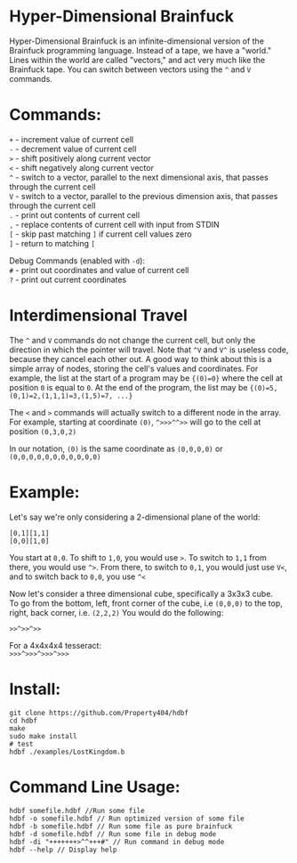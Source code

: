 # Hyper-Dimensional Brainfuck

Hyper-Dimensional Brainfuck is an infinite-dimensional version of the Brainfuck programming language. Instead of a tape, we have a "world."
Lines within the world are called "vectors," and act very much like the Brainfuck tape. You can switch
between vectors using the `^` and `V` commands.  

# Commands:  
`+` - increment value of current cell  
`-` - decrement value of current cell  
`>` - shift positively along current vector  
`<` - shift negatively along current vector  
`^` - switch to a vector, parallel to the next dimensional axis, that passes through the current cell  
`V` - switch to a vector, parallel to the previous dimension axis, that passes through the current cell  
`.` - print out contents of current cell  
`,` - replace contents of current cell with input from STDIN  
`[` - skip past matching `]` if current cell values zero  
`]` - return to matching `[`  

Debug Commands (enabled with `-d`):  
`#` - print out coordinates and value of current cell  
`?` - print out current coordinates

# Interdimensional Travel
The `^` and `V` commands do not change the current cell, but only the direction in which the pointer will travel. Note that `^V` and `V^` is useless code, because they cancel each other out. A good way to think about this is a simple array of nodes, storing the cell's values and coordinates. For example, the list at the start of a program may be `{(0)=0}` where the cell at position `0` is equal to `0`. At the end of the program, the list may be `{(0)=5,(0,1)=2,(1,1,1)=3,(1,5)=7, ...}`  

The `<` and `>` commands will actually switch to a different node in the array. For example, starting at coordinate `(0)`, `^>>>^^>>` will go to the cell at position `(0,3,0,2)`  

In our notation, `(0)` is the same coordinate as `(0,0,0,0)` or `(0,0,0,0,0,0,0,0,0,0,0)`
# Example:  
Let's say we're only considering a 2-dimensional plane of the world:


`[0,1][1,1]`  
`[0,0][1,0]` 

You start at `0,0`. To shift to `1,0`, you would use `>`. To switch to `1,1` from there, you would use `^>`. From there, to switch to `0,1`, you would just use `V<`, and to switch back to `0,0`, you use `^<`  

Now let's consider a three dimensional cube, specifically a 3x3x3 cube.  
To go from the bottom, left, front corner of the cube, i.e `(0,0,0)` to the top, right, back corner, i.e. `(2,2,2)` You would do the following: 

`>>^>>^>>`  

For a 4x4x4x4 tesseract:  
`>>>^>>>^>>>^>>>`
# Install:
    git clone https://github.com/Property404/hdbf
    cd hdbf
    make
    sudo make install
    # test
    hdbf ./examples/LostKingdom.b

# Command Line Usage:
    hdbf somefile.hdbf //Run some file
    hdbf -o somefile.hdbf // Run optimized version of some file
    hdbf -b somefile.hdbf // Run some file as pure brainfuck
    hdbf -d somefile.hdbf // Run some file in debug mode
    hdbf -di "+++++++>^^+++#" // Run command in debug mode
    hdbf --help // Display help
